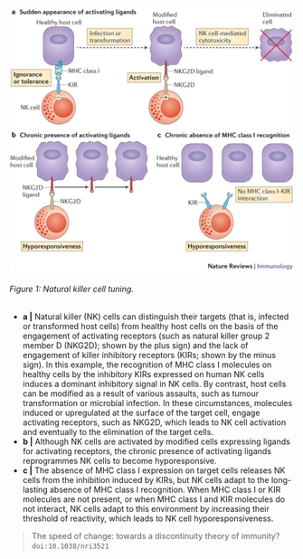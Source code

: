 ![](./Natural_killer_cell_tuning.png)

###### Figure 1: Natural killer cell tuning.

+ **a |** Natural killer (NK) cells can distinguish their targets (that is, infected or transformed host cells) from healthy host cells on the basis of the engagement of activating receptors (such as natural killer group 2 member D (NKG2D); shown by the plus sign) and the lack of engagement of killer inhibitory receptors (KIRs; shown by the minus sign). In this example, the recognition of MHC class I molecules on healthy cells by the inhibitory KIRs expressed on human NK cells induces a dominant inhibitory signal in NK cells. By contrast, host cells can be modified as a result of various assaults, such as tumour transformation or microbial infection. In these circumstances, molecules induced or upregulated at the surface of the target cell, engage activating receptors, such as NKG2D, which leads to NK cell activation and eventually to the elimination of the target cells.
+ **b |** Although NK cells are activated by modified cells expressing ligands for activating receptors, the chronic presence of activating ligands reprogrammes NK cells to become hyporesponsive.
+ **c |** The absence of MHC class I expression on target cells releases NK cells from the inhibition induced by KIRs, but NK cells adapt to the long-lasting absence of MHC class I recognition. When MHC class I or KIR molecules are not present, or when MHC class I and KIR molecules do not interact, NK cells adapt to this environment by increasing their threshold of reactivity, which leads to NK cell hyporesponsiveness.

> The speed of change: towards a discontinuity theory of immunity? ``doi:10.1038/nri3521``